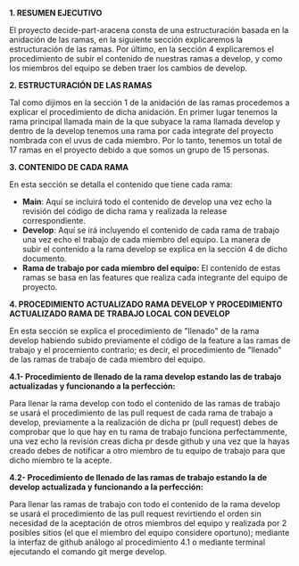**1. RESUMEN EJECUTIVO**

El proyecto decide-part-aracena consta de una estructuración basada en la anidación de las ramas, en la siguiente sección explicaremos la estructuración de las ramas.
Por último, en la sección 4 explicaremos el procedimiento de subir el contenido de nuestras ramas a develop, y como los miembros del equipo 
se deben traer los cambios de develop.

**2. ESTRUCTURACIÓN DE LAS RAMAS**

Tal como dijimos en la sección 1 de la anidación de las ramas procedemos a explicar el procedimiento de dicha anidación.
En primer lugar tenemos la rama principal llamada main de la que subyace la rama llamada develop y dentro de la develop tenemos una rama por cada integrate del proyecto 
nombrada con el uvus de cada miembro. Por lo tanto, tenemos un total de 17 ramas en el proyecto debido a que somos un grupo de 15 personas.

**3. CONTENIDO DE CADA RAMA**

En esta sección se detalla el contenido que tiene cada rama:

- **Main**: Aquí se incluirá todo el contenido de develop una vez echo la revisión del código de dicha rama y realizada la release correspondiente.
- **Develop**: Aquí se irá incluyendo el contenido de cada rama de trabajo una vez echo el trabajo de cada miembro del equipo. La manera de subir el contenido a la rama
develop se explica en la sección 4 de dicho documento.
- **Rama de trabajo por cada miembro del equipo:** El contenido de estas ramas se basa en las features que realiza cada integrante del equipo de proyecto.

**4. PROCEDIMIENTO ACTUALIZADO RAMA DEVELOP Y PROCEDIMIENTO ACTUALIZADO RAMA DE TRABAJO LOCAL CON DEVELOP**

En esta sección se explica el procedimiento de "llenado" de la rama develop habiendo subido previamente el código de la feature a las ramas de trabajo y 
el procemiento contrario; es decir, el procedimiento de "llenado" de las ramas de trabajo de cada miembro del equipo.

**4.1- Procedimiento de llenado de la rama develop estando las de trabajo actualizadas y funcionando a la perfección:**

Para llenar la rama develop con todo el contenido de las ramas de trabajo se usará el procedimiento de las pull request de cada rama de trabajo a develop,
previamente a la realización de dicha pr (pull request) debes de comprobar que lo que hay en tu rama de trabajo funciona perfectammente, una vez echo la revisión
creas dicha pr desde github y una vez que la hayas creado debes de notificar a otro miembro de tu equipo de trabajo para que dicho miembro te la acepte.

**4.2- Procedimiento de llenado de las ramas de trabajo estando la de develop actualizada y funcionando a la perfección:**

Para llenar las ramas de trabajo con todo el contenido de la rama develop se usará el procedimiento de las pull request revirtiendo el orden sin necesidad de la 
aceptación de otros miembros del equipo y realizada por 2 posibles sitios (el que el miembro del equipo considere oportuno); mediante la interfaz de github análogo al
procedimiento 4.1 o mediante terminal ejecutando el comando git merge develop.
